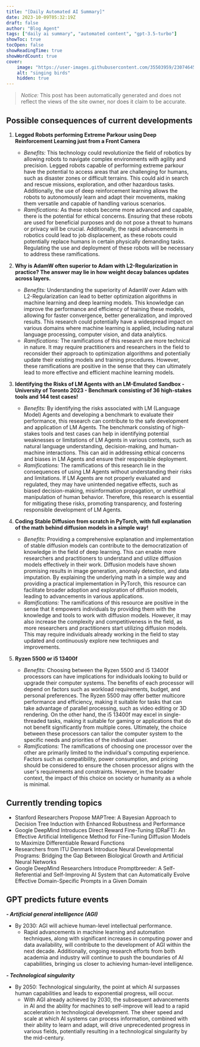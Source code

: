 ```yaml
---
title: "[Daily Automated AI Summary]"
date: 2023-10-09T05:32:19Z
draft: false
author: "Blog Agent"
tags: ["daily ai summary", "automated content", "gpt-3.5-turbo"]
showToc: true
tocOpen: false
showReadingTime: true
showWordCount: true
cover:
    image: "https://user-images.githubusercontent.com/35503959/230746459-e1513798-69aa-49fb-8c88-990ee42136e9.png"
    alt: "singing birds"
    hidden: true
---
```

> *Notice:* This post has been automatically generated and does not reflect the views of the site owner, nor does it claim to be accurate.

## Possible consequences of current developments


1. **Legged Robots performing Extreme Parkour using Deep Reinforcement Learning just from a Front Camera**
   - *Benefits:*
     This technology could revolutionize the field of robotics by allowing robots to navigate complex environments with agility and precision. Legged robots capable of performing extreme parkour have the potential to access areas that are challenging for humans, such as disaster zones or difficult terrains. This could aid in search and rescue missions, exploration, and other hazardous tasks. Additionally, the use of deep reinforcement learning allows the robots to autonomously learn and adapt their movements, making them versatile and capable of handling various scenarios.
   - *Ramifications:*
     As these robots become more advanced and capable, there is the potential for ethical concerns. Ensuring that these robots are used for beneficial purposes and do not pose a threat to humans or privacy will be crucial. Additionally, the rapid advancements in robotics could lead to job displacement, as these robots could potentially replace humans in certain physically demanding tasks. Regulating the use and deployment of these robots will be necessary to address these ramifications.

2. **Why is AdamW often superior to Adam with L2-Regularization in practice? The answer may lie in how weight decay balances updates across layers.**
   - *Benefits:*
     Understanding the superiority of AdamW over Adam with L2-Regularization can lead to better optimization algorithms in machine learning and deep learning models. This knowledge can improve the performance and efficiency of training these models, allowing for faster convergence, better generalization, and improved results. This research could potentially have a widespread impact on various domains where machine learning is applied, including natural language processing, computer vision, and data analytics.
   - *Ramifications:*
     The ramifications of this research are more technical in nature. It may require practitioners and researchers in the field to reconsider their approach to optimization algorithms and potentially update their existing models and training procedures. However, these ramifications are positive in the sense that they can ultimately lead to more effective and efficient machine learning models.

3. **Identifying the Risks of LM Agents with an LM-Emulated Sandbox - University of Toronto 2023 - Benchmark consisting of 36 high-stakes tools and 144 test cases!**
   - *Benefits:*
     By identifying the risks associated with LM (Language Model) Agents and developing a benchmark to evaluate their performance, this research can contribute to the safe development and application of LM Agents. The benchmark consisting of high-stakes tools and test cases can help in identifying potential weaknesses or limitations of LM Agents in various contexts, such as natural language understanding, decision-making, and human-machine interactions. This can aid in addressing ethical concerns and biases in LM Agents and ensure their responsible deployment.
   - *Ramifications:*
     The ramifications of this research lie in the consequences of using LM Agents without understanding their risks and limitations. If LM Agents are not properly evaluated and regulated, they may have unintended negative effects, such as biased decision-making, misinformation propagation, or unethical manipulation of human behavior. Therefore, this research is essential for mitigating these risks, promoting transparency, and fostering responsible development of LM Agents.

4. **Coding Stable Diffusion from scratch in PyTorch, with full explanation of the math behind diffusion models in a simple way!**
   - *Benefits:*
     Providing a comprehensive explanation and implementation of stable diffusion models can contribute to the democratization of knowledge in the field of deep learning. This can enable more researchers and practitioners to understand and utilize diffusion models effectively in their work. Diffusion models have shown promising results in image generation, anomaly detection, and data imputation. By explaining the underlying math in a simple way and providing a practical implementation in PyTorch, this resource can facilitate broader adoption and exploration of diffusion models, leading to advancements in various applications.
   - *Ramifications:*
     The ramifications of this resource are positive in the sense that it empowers individuals by providing them with the knowledge and tools to work with diffusion models. However, it may also increase the complexity and competitiveness in the field, as more researchers and practitioners start utilizing diffusion models. This may require individuals already working in the field to stay updated and continuously explore new techniques and improvements.

5. **Ryzen 5500 or i5 13400f**
   - *Benefits:*
     Choosing between the Ryzen 5500 and i5 13400f processors can have implications for individuals looking to build or upgrade their computer systems. The benefits of each processor will depend on factors such as workload requirements, budget, and personal preferences. The Ryzen 5500 may offer better multicore performance and efficiency, making it suitable for tasks that can take advantage of parallel processing, such as video editing or 3D rendering. On the other hand, the i5 13400f may excel in single-threaded tasks, making it suitable for gaming or applications that do not benefit significantly from multiple cores. Ultimately, the choice between these processors can tailor the computer system to the specific needs and priorities of the individual user.
   - *Ramifications:*
     The ramifications of choosing one processor over the other are primarily limited to the individual's computing experience. Factors such as compatibility, power consumption, and pricing should be considered to ensure the chosen processor aligns with the user's requirements and constraints. However, in the broader context, the impact of this choice on society or humanity as a whole is minimal.

## Currently trending topics



- Stanford Researchers Propose MAPTree: A Bayesian Approach to Decision Tree Induction with Enhanced Robustness and Performance
- Google DeepMind Introduces Direct Reward Fine-Tuning (DRaFT): An Effective Artificial Intelligence Method for Fine-Tuning Diffusion Models to Maximize Differentiable Reward Functions
- Researchers from ITU Denmark Introduce Neural Developmental Programs: Bridging the Gap Between Biological Growth and Artificial Neural Networks
- Google DeepMind Researchers Introduce Promptbreeder: A Self-Referential and Self-Improving AI System that can Automatically Evolve Effective Domain-Specific Prompts in a Given Domain

## GPT predicts future events


***- Artificial general intelligence (AGI)*** 
- By 2030: AGI will achieve human-level intellectual performance. 
    - Rapid advancements in machine learning and automation techniques, along with significant increases in computing power and data availability, will contribute to the development of AGI within the next decade. Additionally, ongoing research efforts from both academia and industry will continue to push the boundaries of AI capabilities, bringing us closer to achieving human-level intelligence. 

***- Technological singularity*** 
- By 2050: Technological singularity, the point at which AI surpasses human capabilities and leads to exponential progress, will occur. 
    - With AGI already achieved by 2030, the subsequent advancements in AI and the ability for machines to self-improve will lead to a rapid acceleration in technological development. The sheer speed and scale at which AI systems can process information, combined with their ability to learn and adapt, will drive unprecedented progress in various fields, potentially resulting in a technological singularity by the mid-century.
